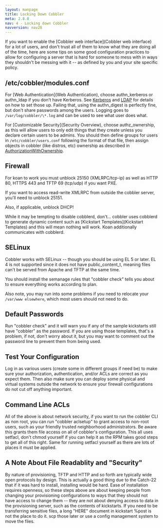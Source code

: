 ```yaml
---
layout: manpage
title: Locking Down Cobbler
meta: 2.8.0
nav: 4 - Locking down Cobbler
navversion: nav28
---
```


If you want to enable the [Cobbler web interface](Cobbler web interface) for a lot of users, and don't trust all of them
to know what they are doing all of the time, here are some tips on some good configuration practices to allow for
configuring a server that is hard for someone to mess with in ways they shouldn't be messing with it -- as defined by
you and your site specific policy.

## /etc/cobbler/modules.conf

For [Web Authentication](Web Authentication), choose authn\_kerberos or authn\_ldap if you don't have Kerberos. See
[Kerberos](Kerberos) and [LDAP](Ldap) for details on how to set those up. Failing that, using the authn\_digest is
perfectly fine, but don't share passwords among the users. Logging goes to `/var/log/cobbler/\*.log` and can be used to
see what user does what.

For [Customizable Security](Security Overview), choose authz\_ownership, as this will allow users to only edit things
that they create unless you declare certain users to be admins. You should then define groups for users in
`/etc/cobbler/users.conf` following the format of that file, then assign objects in cobbler (like distros, etc)
ownership as described in [AuthorizationWithOwnership](/cobbler/wiki/AuthorizationWithOwnership).

## Firewall

For koan to work you must unblock 25150 (XMLRPC/tcp-ip) as well as HTTP 80, HTTPS 443 and TFTP 69 (tcp/udp) if you want
PXE.

If you want to access read-write XMLRPC from outside the cobbler server, you'll need to unblock 25151.

Also, if applicable, unblock DHCP!

While it may be tempting to disable cobblerd, don't... cobbler uses cobblerd to generate dynamic content such as
[Kickstart Templates](Kickstart Templates) and this will mean nothing will work. Koan additionally communicates with
cobblerd.

## SELinux

Cobbler works with SELinux -- though you should be using EL 5 or later. EL 4 is not supported since it does not have
public\_content\_t, meaning files can't be served from Apache and TFTP at the same time.

You should install the semanage rules that "cobbler check" tells you about to ensure everything works according to plan.

Also note, you may run into some problems if you need to relocate your `/var/www elsewhere`, which most users should not
need to do.

## Default Passwords

Run "cobbler check" and it will warn you if any of the sample kickstarts still have "cobbler" as the password. If you
are using those templates, that's a problem, if not, don't worry about it, but you may want to comment out the password
line to prevent them from being used.

## Test Your Configuration

Log in as various users (create some in different groups if need be) to make sure your authorization, authentication,
and/or ACLs are correct as you expect them. Then also make sure you can deploy some physical and virtual systems outside
the network to ensure your firewall configurations do not cut off anything important.

## Command Line ACLs

All of the above is about network security, if you want to run the cobbler CLI as non root, you can run
"cobbler aclsetup" to grant access to non-root users, such as your friendly trusted neighborhood administrators. Be
aware this grants them file access on all of cobbler's configuration. This all uses setfacl, don't chmod yourself if you
can help it as the RPM takes good steps to get all of this right. Same for running setfacl yourself as there are lots of
places it must be applied.

## A Note About File Readablity and "Security"

By nature of provisioning, TFTP and HTTP and so forth are typically wide open protocols by design. This is actually a
good thing due to the Catch-22 that if it was hard to install, installing would be hard. Ease of installation requires
openness, so these steps above are about keeping people from changing your provisioning configurations to ways that they
should not have access to change them -- they are not about denying access to data in the provisioning server, such as
the contents of kickstarts. If you need to be transferring sensitive files, a long "HERE" document in kickstart %post is
not the place to do it. scp those later or use a config management system to move the files.
